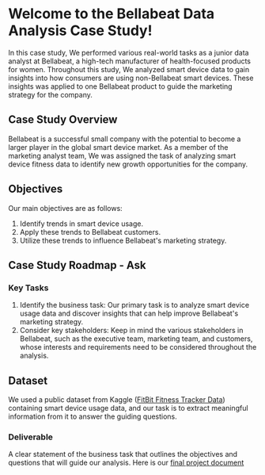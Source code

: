 # Welcome to the Bellabeat Data Analysis Case Study!

In this case study, We performed various real-world tasks as a junior data analyst at Bellabeat, a high-tech manufacturer of health-focused products for women. Throughout this study, We analyzed smart device data to gain insights into how consumers are using non-Bellabeat smart devices. These insights was applied to one Bellabeat product to guide the marketing strategy for the company.

## Case Study Overview

Bellabeat is a successful small company with the potential to become a larger player in the global smart device market. As a member of the marketing analyst team, We was assigned the task of analyzing smart device fitness data to identify new growth opportunities for the company.

## Objectives

Our main objectives are as follows:

1. Identify trends in smart device usage.
2. Apply these trends to Bellabeat customers.
3. Utilize these trends to influence Bellabeat's marketing strategy.

## Case Study Roadmap - Ask

### Key Tasks

1. Identify the business task: Our primary task is to analyze smart device usage data and discover insights that can help improve Bellabeat's marketing strategy.
2. Consider key stakeholders: Keep in mind the various stakeholders in Bellabeat, such as the executive team, marketing team, and customers, whose interests and requirements need to be considered throughout the analysis.

## Dataset

We used a public dataset from Kaggle ([FitBit Fitness Tracker Data](https://www.kaggle.com/datasets/arashnic/fitbit)) containing smart device usage data, and our task is to extract meaningful information from it to answer the guiding questions.

### Deliverable

A clear statement of the business task that outlines the objectives and questions that will guide our analysis. Here is our [final project document](./Code/data_analysis.md)

